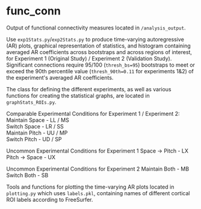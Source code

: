 # func_conn 

Output of functional connectivity measures located in `/analysis_output`.

Use `exp1Stats.py`/`exp2Stats.py` to produce time-varying autoregressive (AR) plots, graphical representation of statistics, and histogram containing averaged AR coefficients across bootstraps and across regions of interest, for Experiment 1 (Original Study) / Experiment 2 (Validation Study). Significant connections require 95/100 (`thresh_bs=95`) bootstraps to meet or exceed the 90th percentile value (`thresh_90th=0.11` for experiments 1&2) of the experiment's averaged AR coefficients.

The class for defining the different experiments, as well as various functions for creating the statistical graphs, are located in `graphStats_ROIs.py`.

Comparable Experimental Conditions for Experiment 1 / Experiment 2:  
  Maintain Space - LL / MS  
  Switch Space - LR / SS  
  Maintain Pitch - UU / MP  
  Switch Pitch - UD / SP  

Uncommon Experimental Conditions for Experiment 1
  Space -> Pitch - LX
  Pitch -> Space - UX

Uncommon Experimental Conditions for Experiment 2
  Maintain Both - MB
  Switch Both - SB

Tools and functions for plotting the time-varying AR plots located in `plotting.py` which uses `labels.pkl`, containing names of different cortical ROI labels according to FreeSurfer. 
